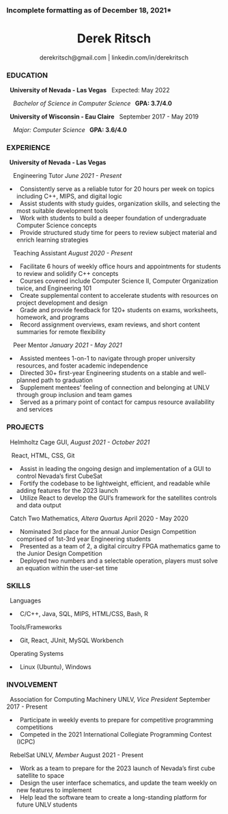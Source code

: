 ### Incomplete formatting as of December 18, 2021*
# <h1 align="center">Derek Ritsch</h1> 
<p align="center">derekritsch@gmail.com | linkedin.com/in/derekritsch</p>

### **EDUCATION**
&nbsp;&nbsp;**University of Nevada - Las Vegas** &nbsp;&nbsp;Expected: May 2022

*&nbsp;&nbsp;&nbsp;&nbsp;Bachelor of Science in Computer Science*           **&nbsp;&nbsp;GPA: 3.7/4.0**

&nbsp;&nbsp;**University of Wisconsin - Eau Claire**  &nbsp;&nbsp;September 2017 - May 2019 

*&nbsp;&nbsp;&nbsp;&nbsp;Major: Computer Science*          **&nbsp;&nbsp;GPA:  3.6/4.0**

### **EXPERIENCE**

**&ensp;University of Nevada - Las Vegas**

&nbsp;&nbsp;&nbsp;&nbsp;Engineering Tutor               *June 2021 - Present*
<ul>
  <li>&nbsp;&nbsp;Consistently serve as a reliable tutor for 20 hours per week on topics including C++, MIPS, and digital logic</li>
  <li>&nbsp;&nbsp;Assist students with study guides, organization skills, and selecting the most suitable development tools</li>
  <li>&nbsp;&nbsp;Work with students to build a deeper foundation of undergraduate Computer Science concepts</li>
  <li>&nbsp;&nbsp;Provide structured study time for peers to review subject material and enrich learning strategies</li>
</ul>

&nbsp;&nbsp;&nbsp;&nbsp;Teaching Assistant *August 2020 - Present*
<ul>
  <li>&nbsp;&nbsp;Facilitate 6 hours of weekly office hours and appointments for students to review and solidify C++ concepts</li>
  <li>&nbsp;&nbsp;Courses covered include Computer Science II, Computer Organization twice, and Engineering 101</li>
  <li>&nbsp;&nbsp;Create supplemental content to accelerate students with resources on project development and design</li>
  <li>&nbsp;&nbsp;Grade and provide feedback for 120+ students on exams, worksheets, homework, and programs</li>
  <li>&nbsp;&nbsp;Record assignment overviews, exam reviews, and short content summaries for remote flexibility</li>
</ul>

&nbsp;&nbsp;&nbsp;&nbsp;Peer Mentor   *January 2021 - May 2021*
<ul>
  <li>&nbsp;&nbsp;Assisted mentees 1-on-1 to navigate through proper university resources, and foster academic independence</li>
  <li>&nbsp;&nbsp;Directed 30+ first-year Engineering students on a stable and well-planned path to graduation</li>
  <li>&nbsp;&nbsp;Supplement mentees' feeling of connection and belonging at UNLV through group inclusion and team games</li>
  <li>&nbsp;&nbsp;Served as a primary point of contact for campus resource availability and services</li>
</ul>

### **PROJECTS**

&nbsp;&nbsp;Helmholtz Cage GUI,   *August 2021 - October 2021*

&nbsp;&nbsp;&nbsp;React, HTML, CSS, Git
<ul>
  <li>&nbsp;&nbsp;Assist in leading the ongoing design and implementation of a GUI to control Nevada’s first CubeSat</li>
  <li>&nbsp;&nbsp;Fortify the codebase to be lightweight, efficient, and readable while adding features for the 2023 launch</li>
  <li>&nbsp;&nbsp;Utilize React to develop the GUI’s framework for the satellites controls and data output</li>
</ul>

&nbsp;&nbsp;Catch Two Mathematics, *Altera Quartus*            April 2020 - May 2020
<ul>
  <li>&nbsp;&nbsp;Nominated 3rd place for the annual Junior Design Competition comprised of 1st-3rd year Engineering students</li>
  <li>&nbsp;&nbsp;Presented as a team of 2, a digital circuitry FPGA mathematics game to the Junior Design Competition</li>
  <li>&nbsp;&nbsp;Deployed two numbers and a selectable operation, players must solve an equation within the user-set time</li>
</ul>

### **SKILLS**

&nbsp;&nbsp;Languages

<ul>
	<li>&nbsp;&nbsp;C/C++, Java, SQL, MIPS, HTML/CSS, Bash, R</li>
</ul>

&nbsp;&nbsp;Tools/Frameworks

<ul>
	<li>&nbsp;&nbsp;Git, React, JUnit, MySQL Workbench</li>
</ul>

&nbsp;&nbsp;Operating Systems
<ul>
	<li>&nbsp;&nbsp;Linux (Ubuntu), Windows</li>
</ul>

### **INVOLVEMENT**

&nbsp;&nbsp;Association for Computing Machinery UNLV, *Vice President*  September 2017 - Present 
<ul>
	<li>&nbsp;&nbsp;Participate in weekly events to prepare for competitive programming competitions</li>
	<li>&nbsp;&nbsp;Competed in the 2021 International Collegiate Programming Contest (ICPC)</li>
</ul>

&nbsp;&nbsp;RebelSat UNLV, *Member*                     August 2021 - Present 
<ul>
	<li>&nbsp;&nbsp;Work as a team to prepare for the 2023 launch of Nevada’s first cube satellite to space</li>
	<li>&nbsp;&nbsp;Design the user interface schematics, and update the team weekly on new features to implement</li>
	<li>&nbsp;&nbsp;Help lead the software team to create a long-standing platform for future UNLV students</li>
</ul>
